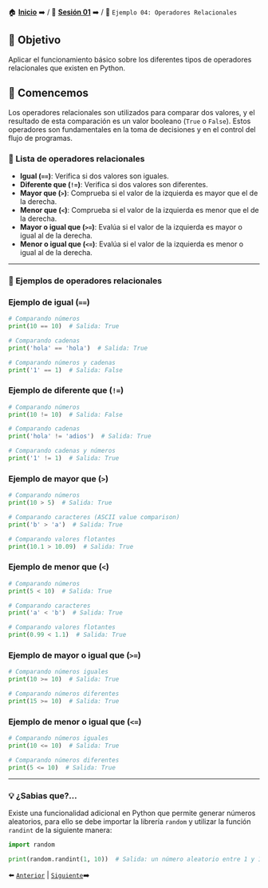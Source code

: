 🏠 [**Inicio**](../../Readme.md) ➡️ / 📖 [**Sesión 01**](../Readme.md) ➡️ / 📝 `Ejemplo 04: Operadores Relacionales`

## 🎯 Objetivo

Aplicar el funcionamiento básico sobre los diferentes tipos de operadores relacionales que existen en Python.

## 🚀 Comencemos

Los operadores relacionales son utilizados para comparar dos valores, y el resultado de esta comparación es un valor booleano (`True` o `False`). Estos operadores son fundamentales en la toma de decisiones y en el control del flujo de programas.


### 📜 Lista de operadores relacionales

- **Igual (`==`)**:  Verifica si dos valores son iguales.
- **Diferente que (`!=`)**: Verifica si dos valores son diferentes.
- **Mayor que (`>`)**: Comprueba si el valor de la izquierda es mayor que el de la derecha.
- **Menor que (`<`)**: Comprueba si el valor de la izquierda es menor que el de la derecha.
- **Mayor o igual que (`>=`)**: Evalúa si el valor de la izquierda es mayor o igual al de la derecha.
- **Menor o igual que (`<=`)**: Evalúa si el valor de la izquierda es menor o igual al de la derecha.

---

### 🧠 Ejemplos de operadores relacionales

### Ejemplo de igual (`==`)

```python
# Comparando números
print(10 == 10)  # Salida: True

# Comparando cadenas
print('hola' == 'hola')  # Salida: True

# Comparando números y cadenas
print('1' == 1)  # Salida: False
```

### Ejemplo de diferente que (`!=`)

```python
# Comparando números
print(10 != 10)  # Salida: False

# Comparando cadenas
print('hola' != 'adios')  # Salida: True

# Comparando cadenas y números
print('1' != 1)  # Salida: True
```

### Ejemplo de mayor que (`>`)

```python
# Comparando números
print(10 > 5)  # Salida: True

# Comparando caracteres (ASCII value comparison)
print('b' > 'a')  # Salida: True

# Comparando valores flotantes
print(10.1 > 10.09)  # Salida: True
```

### Ejemplo de menor que (`<`)

```python
# Comparando números
print(5 < 10)  # Salida: True

# Comparando caracteres
print('a' < 'b')  # Salida: True

# Comparando valores flotantes
print(0.99 < 1.1)  # Salida: True
```

### Ejemplo de mayor o igual que (`>=`)

```python
# Comparando números iguales
print(10 >= 10)  # Salida: True

# Comparando números diferentes
print(15 >= 10)  # Salida: True
```

### Ejemplo de menor o igual que (`<=`)

```python
# Comparando números iguales
print(10 <= 10)  # Salida: True

# Comparando números diferentes
print(5 <= 10)  # Salida: True
```

---

### 💡 **¿Sabias que?...**

Existe una funcionalidad adicional en Python que permite generar números aleatorios, para ello se debe importar la librería `random` y utilizar la función `randint` de la siguiente manera:

```python
import random

print(random.randint(1, 10))  # Salida: un número aleatorio entre 1 y 10
```

⬅️ [`Anterior`](../Readme.md) | [`Siguiente`](../Ejemplo-05/Readme.md)➡️
